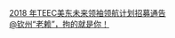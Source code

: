   
[2018 年TEEC美东未来领袖领航计划招募通告](http://www.dianyue.me/archives/234/2ki1ucgpn2e5bnci/)  
[@钦州“老赖”，拘的就是你！](http://www.dianyue.me/archives/944/ixrlgy55p70ruemt/)